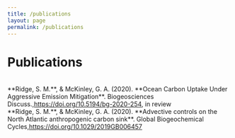```yaml
---
title: /publications
layout: page
permalink: /publications
---
```


# Publications
<br />
**Ridge, S. M.**, & McKinley, G. A. (2020). **Ocean Carbon Uptake Under Aggressive Emission Mitigation**. Biogeosciences Discuss.,<a href="https://doi.org/10.5194/bg-2020-254">https://doi.org/10.5194/bg-2020-254</a>, in review

<br />
**Ridge, S. M.**, & McKinley, G. A. (2020). **Advective controls on the North Atlantic anthropogenic carbon sink**. Global Biogeochemical Cycles,<a href="https://doi.org/10.1029/2019GB006457">https://doi.org/10.1029/2019GB006457</a>
